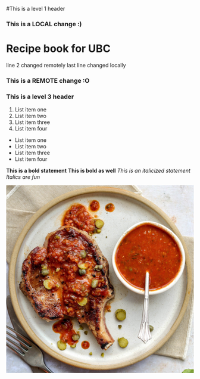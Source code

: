 #This is a level 1 header
### This is a LOCAL change :)
# Recipe book for UBC
line 2 changed remotely
last line changed locally
### This is a REMOTE change :O
### This is a level 3 header


1. List item one
2. List item two
3. List item three
4. List item four

- List item one
- List item two
- List item three
- List item four

**This is a bold statement** __This is bold as well__
*This is an italicized statement* _Italics are fun_

![This a nice picture of tasty food with Hachee sauce!](/recipe.jpg "Sauce Hachee")